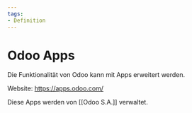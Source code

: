 ```yaml
---
tags:
- Definition
---
```

# Odoo Apps
Die Funktionalität von Odoo kann mit Apps erweitert werden.

Website: <https://apps.odoo.com/>

Diese Apps werden von [[Odoo S.A.]] verwaltet.